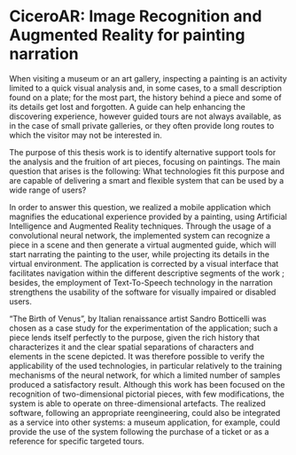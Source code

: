 # CiceroAR: Image Recognition and Augmented Reality for painting narration

When visiting a museum or an art gallery, inspecting a painting is an activity limited to a quick visual analysis and, in some cases, to a small description found on a plate; for the most part, the history behind a piece and some of its details get lost and forgotten. A guide can help enhancing the discovering experience, however guided tours are not always available, as in the case of small private galleries, or they often provide long routes to which the visitor may not be interested in.

The purpose of this thesis work is to identify alternative support tools for the analysis and the fruition of art pieces, focusing on paintings. The main question that arises is the following: What technologies fit this purpose and are capable of delivering a smart and flexible system that can be used by a wide range of users? 

In order to answer this question, we realized a mobile application which magnifies the educational experience provided by a painting, using Artificial Intelligence and Augmented Reality techniques. Through the usage of a convolutional neural network, the implemented system can recognize a piece in a scene and then generate a virtual augmented guide, which will start narrating the painting to the user, while projecting  its details in the virtual environment. The application is corrected by a visual interface that facilitates navigation within the different descriptive segments of the work ; besides, the employment of Text-To-Speech technology in the narration strengthens the usability of the software for visually impaired or disabled users.

“The Birth of Venus”, by Italian renaissance artist Sandro Botticelli was chosen as a case study for the experimentation of the application; such a piece lends itself perfectly to the purpose, given the rich history that characterizes it and the clear spatial separations of characters and elements in the scene depicted. It was therefore possible to verify the applicability of the used technologies, in particular relatively to the training mechanisms of the neural network, for which a limited number of samples produced a satisfactory result.
Although this work has been focused on the recognition of two-dimensional pictorial pieces, with few modifications, the system is able to operate on three-dimensional artefacts.
The realized software, following an appropriate reengineering, could also be integrated as a service into other systems: a museum application, for example, could provide the use of the system following the purchase of a ticket or as a reference for specific targeted tours.
